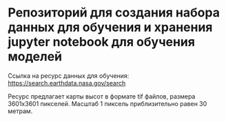 # Репозиторий для создания набора данных для обучения и хранения jupyter notebook для обучения моделей

Ссылка на ресурс данных для обучения: https://search.earthdata.nasa.gov/search

Ресурс предлагает карты высот в формате tif файлов, размера 3601x3601 пикселей. Масштаб 1 пиксель приблизительно равен 30 метрам. 
